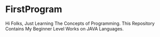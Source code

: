 # FirstProgram
Hi Folks, Just Learning The Concepts of Programming. This Repository Contains My Beginner Level Works on JAVA Languages.
